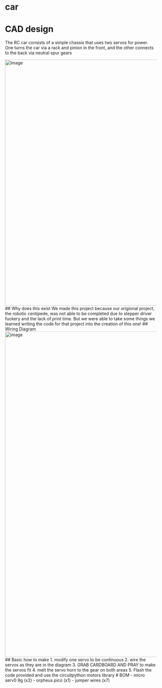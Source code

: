 # car

# CAD design
The RC car consists of a simple chassis that uses two servos for power. One turns the car via a rack and pinion in the front, and the other connects to the back via neutral spur gears

<img width="998" height="813" alt="Image" src="https://github.com/user-attachments/assets/1bbc824f-9355-42aa-b2e9-63a3c0db87bc" />
## Why does this exist
We made this project because our origional project, the robotic centipede, was not able to be completed due to stepper driver fuckery and the lack of print time. But we were able to take some things we learned writing the code for that project into the creation of this one!
## Wiring Diagram
<img width="1300" height="1075" alt="image" src="https://github.com/user-attachments/assets/f0056428-3f4a-4b12-ad12-389e3846a245" />
## Basic how to make
1. modify one servo to be continuous
2. wire the servos as they are in the diagram
3. GRAB CARDBOARD AND PRAY to make the servos fit
4. melt the servo horn to the gear on both areas
5. Flash the code provided and use the circuitpython motors library
# BOM
- micro serv0 9g (x2)
- orpheus pico (x1)
- jumper wires (x7)
